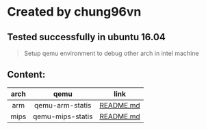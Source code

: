# Created by chung96vn
## Tested successfully in ubuntu 16.04

> Setup qemu environment to debug other arch in intel machine
## Content:

| arch | qemu  | link  |
| :-----: | :-: | :-: |
| arm | qemu-arm-statis | [README.md](https://github.com/chung96vn/env-setup/tree/master/arm) |
| mips | qemu-mips-statis | [README.md](https://github.com/chung96vn/env-setup/tree/master/mips) |
